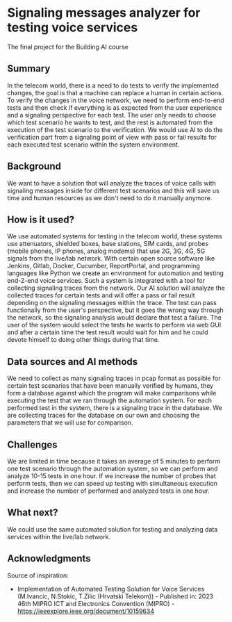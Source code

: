 # Signaling messages analyzer for testing voice services

The final project for the Building AI course  

## Summary

In the telecom world, there is a need to do tests to verify the implemented changes, the goal is that a machine can replace a human in certain actions. To verify the changes in the voice network, we need to perform end-to-end tests and then check if everything is as expected from the user experience and a signaling perspective for each test. The user only needs to choose which test scenario he wants to test, and the rest is automated from the execution of the test scenario to the verification. We would use AI to do the verification part from a signaling point of view with pass or fail results for each executed test scenario within the system environment.


## Background

We want to have a solution that will analyze the traces of voice calls with signaling messages inside for different test scenarios and this will save us time and human resources as we don't need to do it manually anymore.


## How is it used?

We use automated systems for testing in the telecom world, these systems use attenuators, shielded boxes, base stations, SIM cards, and probes (mobile phones, IP phones, analog modems) that use 2G, 3G, 4G, 5G signals from the live/lab network. With certain open source software like Jenkins, Gitlab, Docker, Cucumber, ReportPortal, and programming languages like Python we create an environment for automation and testing end-2-end voice services. Such a system is integrated with a tool for collecting signaling traces from the network. Our AI solution will analyze the collected traces for certain tests and will offer a pass or fail result depending on the signaling messages within the trace. The test can pass functionally from the user's perspective, but it goes the wrong way through the network, so the signaling analysis would declare that test a failure. The user of the system would select the tests he wants to perform via web GUI and after a certain time the test result would wait for him and he could devote himself to doing other things during that time.


## Data sources and AI methods

We need to collect as many signaling traces in pcap format as possible for certain test scenarios that have been manually verified by humans, they form a database against which the program will make comparisons while executing the test that we ran through the automation system. For each performed test in the system, there is a signaling trace in the database. We are collecting traces for the database on our own and choosing the parameters that we will use for comparison.

## Challenges

We are limited in time because it takes an average of 5 minutes to perform one test scenario through the automation system, so we can perform and analyze 10-15 tests in one hour. If we increase the number of probes that perform tests, then we can speed up testing with simultaneous execution and increase the number of performed and analyzed tests in one hour.

## What next?

We could use the same automated solution for testing and analyzing data services within the live/lab network.


## Acknowledgments

Source of inspiration:
- Implementation of Automated Testing Solution for Voice Services (M.Ivancic, N.Stokic, T.Zilic (Hrvatski Telekom)) - Published in: 2023 46th MIPRO ICT and Electronics Convention (MIPRO) - https://ieeexplore.ieee.org/document/10159634
